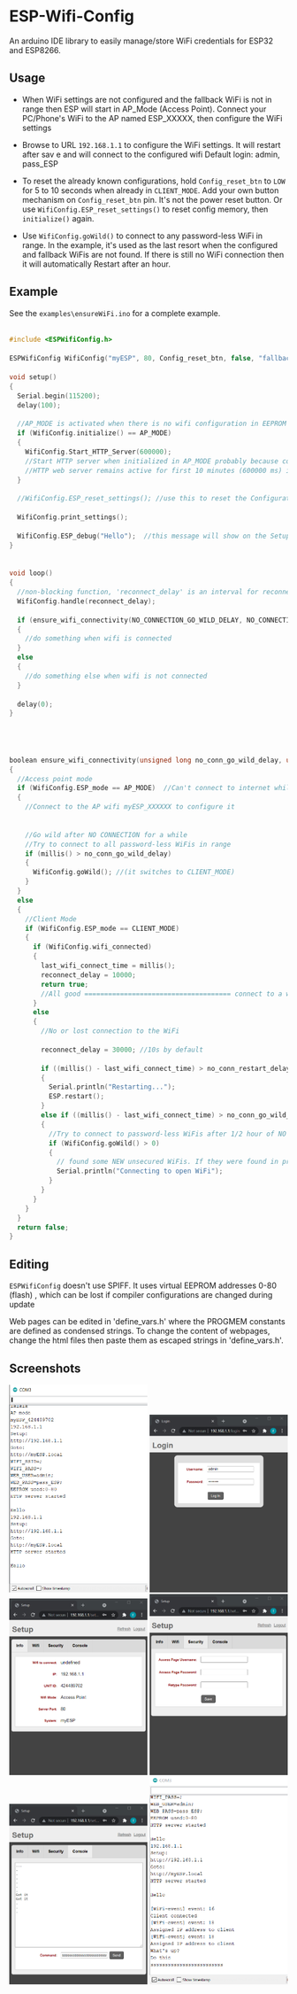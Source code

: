 # ESP-Wifi-Config
 An arduino IDE library to easily manage/store WiFi credentials for ESP32 and ESP8266.

## Usage

- When WiFi settings are not configured and the fallback WiFi is not in range then ESP will start in AP_Mode (Access Point). Connect your PC/Phone's WiFi to the AP named ESP_XXXXX, then configure the WiFi settings
- Browse to URL `192.168.1.1` to configure the WiFi settings. It will restart after sav
e and will connect to the configured wifi
Default login: admin, pass_ESP

- To reset the already known configurations, hold `Config_reset_btn` to `LOW` for 5 to 10 seconds when already in `CLIENT_MODE`. Add your own button mechanism on `Config_reset_btn` pin. It's not the power reset button. Or use  `WifiConfig.ESP_reset_settings()` to reset config memory, then `initialize()` again.


- Use `WifiConfig.goWild()` to connect to any password-less WiFi in range. In the example, it's used as the last resort when the configured and fallback WiFis are not found. If there is still no WiFi connection then it will automatically Restart after an hour.



## Example

See the `examples\ensureWiFi.ino` for a complete example.


```cpp

#include <ESPWifiConfig.h>

ESPWifiConfig WifiConfig("myESP", 80, Config_reset_btn, false, "fallback_wifi", "fallback_pass", debug_true);

void setup()
{
  Serial.begin(115200);
  delay(100);

  //AP_MODE is activated when there is no wifi configuration in EEPROM memory and the fallback wifi is not found during scan
  if (WifiConfig.initialize() == AP_MODE)
  {
    WifiConfig.Start_HTTP_Server(600000);
    //Start HTTP server when initialized in AP_MODE probably because configuration is not found, and fallback_wifi isn't in range
    //HTTP web server remains active for first 10 minutes (600000 ms) if it's switched into CLIENT_MODE. Set 0 to run it perpetually. It's perpetually ON in AP_MODE.
  }

  //WifiConfig.ESP_reset_settings(); //use this to reset the Configuration in EEPROM

  WifiConfig.print_settings();

  WifiConfig.ESP_debug("Hello");  //this message will show on the Setup web page
}


void loop()
{
  //non-blocking function, 'reconnect_delay' is an interval for reconnection if disconnected
  WifiConfig.handle(reconnect_delay); 
 
  if (ensure_wifi_connectivity(NO_CONNECTION_GO_WILD_DELAY, NO_CONNECTION_RESTART_DELAY))
  {
    //do something when wifi is connected
  }
  else
  {
    //do something else when wifi is not connected
  }

  delay(0);
}




boolean ensure_wifi_connectivity(unsigned long no_conn_go_wild_delay, unsigned long no_conn_restart_delay)
{
  //Access point mode
  if (WifiConfig.ESP_mode == AP_MODE)  //Can't connect to internet while in this mode
  {
    //Connect to the AP wifi myESP_XXXXXX to configure it
  

    //Go wild after NO CONNECTION for a while
    //Try to connect to all password-less WiFis in range
    if (millis() > no_conn_go_wild_delay)
    {
      WifiConfig.goWild(); //(it switches to CLIENT_MODE)
    }
  }
  else
  {
    //Client Mode
    if (WifiConfig.ESP_mode == CLIENT_MODE)
    {
      if (WifiConfig.wifi_connected)
      {
        last_wifi_connect_time = millis();
        reconnect_delay = 10000;
        return true;
        //All good ===================================== connect to a web server or use internet
      }
      else
      {
        //No or lost connection to the WiFi
        
        reconnect_delay = 30000; //10s by default

        if ((millis() - last_wifi_connect_time) > no_conn_restart_delay) //Restart after 1 hour of no connection
        {
          Serial.println("Restarting...");
          ESP.restart();          
        }
        else if ((millis() - last_wifi_connect_time) > no_conn_go_wild_delay) 
        {
          //Try to connect to password-less WiFis after 1/2 hour of NO Wifi
          if (WifiConfig.goWild() > 0)
          {
            // found some NEW unsecured WiFis. If they were found in previous scans, then it will still be zero
            Serial.println("Connecting to open WiFi");
          }
        }
      }
    }
  }
  return false;
}
```

## Editing


`ESPWifiConfig` doesn't use SPIFF. It uses virtual EEPROM addresses 0-80 (flash) , which can be lost if compiler configurations are changed during update

Web pages can be edited in 'define_vars.h' where the PROGMEM constants are defined as condensed strings. To change the content of webpages, change the html files then paste them as escaped strings in 'define_vars.h'.

## Screenshots

<img src="https://raw.githubusercontent.com/tabahi/ESP-Wifi-Config/master/screenshots/1.png" alt="drawing" width="250"/>

<img src="https://raw.githubusercontent.com/tabahi/ESP-Wifi-Config/master/screenshots/2.png" alt="drawing" width="250"/>

<img src="https://raw.githubusercontent.com/tabahi/ESP-Wifi-Config/master/screenshots/3.png" alt="drawing" width="250"/>

<img src="https://raw.githubusercontent.com/tabahi/ESP-Wifi-Config/master/screenshots/4.png" alt="drawing" width="250"/>

<img src="https://raw.githubusercontent.com/tabahi/ESP-Wifi-Config/master/screenshots/5.png" alt="drawing" width="250"/>

<img src="https://raw.githubusercontent.com/tabahi/ESP-Wifi-Config/master/screenshots/6.png" alt="drawing" width="250"/>


